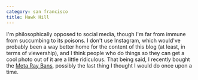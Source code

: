 ```yaml
---
category: san francisco
title: Hawk Hill
---
```


I'm philosophically opposed to social media, though I'm far from immune from succumbing to its poisons. I don't use Instagram, which would've probably been a way better home for the content of this blog (at least, in terms of viewership), and I think people who do things so they can get a cool photo out of it are a little ridiculous. That being said, I recently bought the [Meta Ray Bans](https://www.meta.com/smart-glasses/), possibly the last thing I thought I would do once upon a time. 
